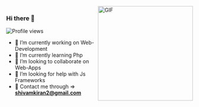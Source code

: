 <img align="right" alt="GIF" height="256px" src="https://i.imgur.com/q0jR0sv.gif"/>

### Hi there 👋


![Profile views](https://gpvc.arturio.dev/Hiroto77)

- 🔭 I’m currently working on Web-Development
- 🌱 I’m currently learning Php
- 👯 I’m looking to collaborate on Web-Apps
- 🤔 I’m looking for help with Js Frameworks
- 💬 Contact me through => **shivamkiran2@gmail.com** 

